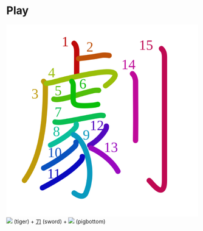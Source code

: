 # Play
![劇](../kanji-colorize/5287.svg)
![](http://www.kanjidamage.com/assets/radsmall/tiger-84c46795e27889dbc6f1e700e6f7b3ee7c25dcfe5bf8fb5ed841aa4a01544ee2.jpg) (tiger) + [刀](刀.md) (sword)  + ![](http://www.kanjidamage.com/assets/radsmall/pig-de54e8117bd42fc752f64e121678e26904634ef699803c5924cbe3f69eeadc7b.jpg) (pigbottom)